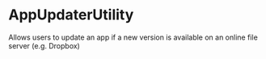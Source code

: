 # AppUpdaterUtility
Allows users to update an app if a new version is available on an online file server (e.g. Dropbox)
